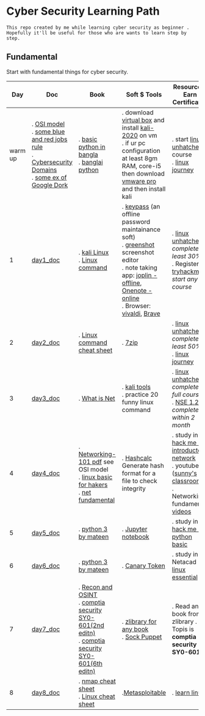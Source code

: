 # Cyber Security Learning Path
`This repo created by me while learning cyber security as beginner . Hopefully it'll be useful for those who are wants to learn step by step.`

## Fundamental 
Start with fundamental things for cyber security.

| Day | Doc | Book | Soft $ Tools | Resource & Earn Certificates |
| --- | --- | --- | --- | --- |  
| warm up |. [OSI model](./Doc/osi_model.md) <br/>. [some blue and red jobs rule](./Doc/some_blue_and_red_team_job_rules.md)<br/>. [Cybersecurity Domains](./Doc/cyber_security_domains.md)<br/>. [some ex of Google Dork](./Doc/ex_of_google_dork.md) | . [basic python in bangla](http://pybook.subeen.com/) <br/> . [banglai python ](https://python.howtocode.dev/) |. download [virtual box](https://www.virtualbox.org/wiki/Downloads) and install [kali-2020](https://kali.download/virtual-images/kali-2022.3/kali-linux-2022.3-virtualbox-amd64.7z) on vm<br/>. if ur pc configuration at least 8gm RAM, core-i5 then download [vmware pro](https://customerconnect.vmware.com/en/downloads/info/slug/desktop_end_user_computing/vmware_workstation_pro/16_0#product_downloads) and then install kali |. start [linux unhatched](https://www.netacad.com/courses/os-it/ndg-linux-unhatched) course <br/>. [linux journey](https://linuxjourney.com/lesson/the-shell)|
| 1 | [day1_doc](./Doc/day1_doc.md)  | . [kali Linux](./Book/kali_linux.pdf) <br/>.  [Linux command](./Book/Linux_Basic_Commands%20(2).pdf) | . [keypass]( https://keepass.info/download.html) (an offline password maintainance soft)<br/>. [greenshot](https://getgreenshot.org/downloads/) screenshot editor <br/>. note taking app: [joplin -offline](https://joplinapp.org/), [Onenote -online](https://www.onenote.com/download)<br/>. Browser: [vivaldi](https://downloads.vivaldi.com/stable/Vivaldi.5.4.2753.51.x64.exe), [Brave](https://laptop-updates.brave.com/latest/winx64) |. [linux unhatched](https://www.netacad.com/courses/os-it/ndg-linux-unhatched) _complete at least 30%_ <br/>. Register at [tryhackme](https://tryhackme.com/hacktivities) _start any course_|
| 2 | [day2_doc](./Doc/day2_doc.md) | . [Linux command cheat sheet](./Book/LinuxCommandLineCheatSheet.pdf) <br/>|. [7zip](https://www.7-zip.org/download.html) |. [linux unhatched](https://www.netacad.com/courses/os-it/ndg-linux-unhatched) _complete at least 50%_ <br/>. [linux journey](https://linuxjourney.com/lesson/the-shell) |
| 3 | [day3_doc](./Doc/day3_doc.md) | . [What is Net](./Book/What_is_NAT.pdf) <br/>|. [kali tools](https://www.kali.org/tools/) <br/>. practice 20  funny linux command|. [linux unhatched](https://www.netacad.com/courses/os-it/ndg-linux-unhatched) _complete full course_ <br/>. [NSE 1,2,3](https://www.fortinet.com/training-certification) _complete within 2 month_|
| 4 | [day4_doc](./Doc/day4_doc.md) | . [Networking-101 pdf](../Book/Networking/Networking%20101.pdf) see OSI model <br/>. [linux basic for hakers](./Book/Linux%20Basics%20for%20Hackers%20Getting%20Started%20with%20Networking%2C%20Scripting%2C%20and%20Security%20in%20Kali%20(OccupyTheWeb)%20(z-lib.org).pdf)<br/>. [net fundamental](./Book/Networking/Net-Fundamentals.docx)|. [Hashcalc](https://download.cnet.com/HashCalc/3001-2250_4-10130770.html) Generate  hash format for a file to check integrity|. study in [try hack me -introductory network ](https://tryhackme.com/room/introtonetworking)<br/>. youtube ([sunny's classroom](https://www.youtube.com/user/sunnylearning/playlists))<br/>. Networking fundamental [videos](../Book/Networking/videos/)|
| 5 | [day5_doc](./Doc/day5_doc.md) | . [python 3 by mateen](https://python.maateen.me)|. [Jupyter notebook](https://jupyter.org/) |. study in [try hack me -python basic ](https://tryhackme.com/room/pythonbasics)<br/>|
| 6 | [day6_doc](./Doc/day6_doc.md) | . [python 3 by mateen](https://python.maateen.me)|. [Canary Token](http://canarytokens.org/generate) |. study in Netacad [linux essential](https://lms.netacad.com/course/view.php?id=1471516)<br/>|
| 7 | [day7_doc](./Doc/day7_dox.md) | . [Recon and OSINT](./Book/Recon-Passive_actice-Recon-OSINT.pdf)<br/>. [comptia security SY0-601(2nd editn)](./Book/CompTIA%20Security%2BSY0-601Second%20Edition_packtPub.pdf)<br/>. [comptia security SY0-601(6th editn)](./Book/CompTIA%20Security%2BSY0-601CertificationGuide%2CSecondEdition.pdf)|. [zlibrary for any book](https://b-ok.global/s/comptia%20security%20sy0-601)<br/>. [Sock Puppet](./self_notes/Sock_puppets.md) |.  Read any 2 book from zlibrary . Topis is __comptia security SY0-601__<br/>|
| 8 | [day8_doc](./Doc/day8_doc.md) | . [nmap cheat sheet](https://www.stationx.net/nmap-cheat-sheet/)<br/>. [Linux cheat sheet](https://rumorscity.com/wp-content/uploads/2014/08/10-Linux-Unix-Command-Cheat-Sheet-011.jpg)|.[Metasploitable ](https://sourceforge.net/projects/metasploitable/)<br/>|.  [learn linux](image.png)<br/>|